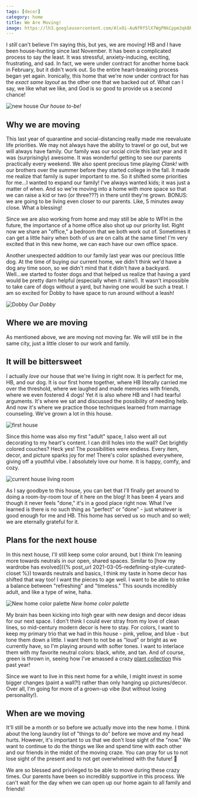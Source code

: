 ```yaml
---
tags: [decor]
category: home
title: We Are Moving!
image: https://lh3.googleusercontent.com/AlxOi-AuNfRf5lX7WgPNkCppm3qkBFLEyZ_DvaOzeqpSsrPGCe7kTew_fZiDe3VFPXH47vqljJpe5cBhRFebBdvnn3BJsY7lsiNtTpdCYxlIjFHbr8yV4dQRuVbvje2dT8ikrm15dZ8sG8xzgRGhqLeCci4VcOIo16KEYPq3bueXTT0H1gysN8j-lZP7pPAXenxRQ2LgGRk6iGG1_ZK-knsgarb0rVMAl471qMl2xg_jXh2yQIDoOJ_VNFshTbYdhkzLnJ7rDAECrrhlvD_J5mRV-PGaNo_PmhTliYQ92Oa5PVU3rfwJW-RjXNvHuLf-qCt_3AjpBUhoJAWMK2NKezL2JsVHLGCrAXQZExMT-jJmPUMthq5NdaFa7wX1SQV1azRoqGOAXIRSSAmTleGzMaJuEJ-aczJH7sCa3YDqQY2LjIa7kKvO0fkv_3sTtfiogTlD-5-f7gKY_FAQohb4wjOoTlg-DMkBkZq1XCbxmfRvja7rrzh4tfK9rvnGhgMKut8FhGSevwOSASjo1V1dupHymanOXRgWH5Yf227KMIAdhTydCxTTWdnUD4YklCDd_rBowK9hkbeuogmpWwW7IOL_MESr1ON91uCT-BPbC5yHHTiBcDxQMR5AkOh7RfqY8jc_ilaAjfiqAj2RWDI5ZVFHZJ8XtNsSOsRDoNUeqVR1PzDezOYfFFQvmeeAFkF4o2X74GykOCpN3GVTcPrCS3BT2zhzb-4KlVRtsIkzz5t6dMJVLSUT38M5W-xgC-NbcoIA3Jv69Pi7h8hHi4A=w949-h633-no?authuser=0
---
```


I *still* can't believe I'm saying this, but yes, we are moving! HB and I have been house-hunting since last November. It has been a complicated process to say the least. It was stressful, anxiety-inducing, exciting, frustrating, and sad. In fact, we were under contract for another home back in February, but it didn't work out. So the entire heart-breaking process began yet again. Ironically, this home that we're now under contract for has the *exact same layout* as the other one that we backed out of. What can I say, we like what we like, and God is so good to provide us a second chance!

![new house]({{page.image}})
*Our house to-be!*

## Why we are moving
This last year of quarantine and social-distancing really made me reevaluate life priorities. We may not always have the ability to travel or go out, but we will always have family. Our family was our social circle this last year and it was (surprisingly) awesome. It was wonderful getting to see our parents practically every weekend. We also spent precious time playing *Clank!* with our brothers over the summer before they started college in the fall. It made me realize that family is super important to me. So it shifted some priorities for me...I wanted to expand our family! I've always wanted kids; it was just a matter of when. And so we're moving into a home with more space so that we can raise a kid or two (or three???) in there until they're grown. BONUS: we are going to be living even closer to our parents. Like, 5 minutes away close. What a blessing!

Since we are also working from home and may still be able to WFH in the future, the importance of a home office also shot up our priority list. Right now we share an "office," a bedroom that we both work out of. Sometimes it can get a little hairy when both of us are on calls at the same time! I'm very excited that in this new home, we can each have our own office space.

Another unexpected addition to our family last year was our precious little dog. At the time of buying our current home, we didn't think we'd have a dog any time soon, so we didn't mind that it didn't have a backyard. Well...we started to foster dogs and that helped us realize that having a yard would be pretty darn helpful (especially when it rains!). It wasn't impossible to take care of dogs without a yard, but having one would be such a treat. I am so excited for Dobby to have space to run around without a leash!

![Dobby](https://lh3.googleusercontent.com/q3JCHctVKfowtVxEYTS0RufadDaXjRtvFYLAvFiXjFlBT1mQ-LxazQJbbG2jiPx5aI9b_KKrNqsLNOXZy9l1DNv6_f-TbRSuZGkve1Dsfxw-l5JQRty4EWVewMavbGGOfaq90UL5U5uDEDqnKqNYnXBY7Y_FaE0cr9TqiSMKSW7DA5gDHzqkrzBnFM6d3_CPCO4Pk-F_d3hbdWcBGtxNKXc7DonA_FeCg5n6EDuItdUgjHkt06EweD2wsLnWrTs9bbyIvl-xTJIXG8uVR-d5k6MnoyHz0CczdG0zhcMZFJKv-5I5n3uK9KVJHnGdbBR07pheJbXhvRoMtDu7oMmUqWhVSQ7-0thH7I6IcT3tNQGed7nX9tq2lP7LJn-kNPU-SJ_L37oPQ5eBQZ9bAGQWfhnTSzWQfVQkslA8tSHKPyH41h_YFr9jQ86zftMhFWMFK-cMYCR4p-XrFFXXSmsRMGozwr2oPUhQExBPTPxTBiA4-NMB306h7qW3ZVztvocbZoTXZLCFgMiX4ivY5P_NltxyWOQGUjbGVoyOci9J3IOTwA_shTlx-lskqH8eAfbRUzGsMcZSKzLDgG3wrp2lvs19Ij9yueUogWfwNJAf1JjbcuZpl2MH5e4YxAwSlGO5EYbhStgiXVhrdWHhXGGMQj3ahrnglFl5ezXKDpbimrfLB7D23RPOFYRP5guiHsx3TWRljb_FNMRetxqSeopBxCn42hraHJ_Te50ws72JnTg9UtcFAXgASfTdWKbyHjZaR9WnBBJ1Fkz5w7kwVTw=w738-h984-no?authuser=0)
*Our Dobby*

## Where we are moving
As mentioned above, we are moving not moving far. We will still be in the same city, just a little closer to our work and family.

## It will be bittersweet
I actually *love* our house that we're living in right now. It is perfect for me, HB, and our dog. It is our first home together, where HB literally carried me over the threshold, where we laughed and made memories with friends, where we even fostered 4 dogs! Yet it is also where HB and I had tearful arguments. It's where we sat and discussed the possibility of needing help. And now it's where we practice those techniques learned from marriage counseling. We've grown a lot in this house.

![first house](https://lh3.googleusercontent.com/I6gojzt1quBg-uvAJUd1zc8G5U_MW4ZTdLi0xRa2M972oalPt6sVPbKDKrVHlRRyg1clSydGRm-48YU2wJhaIiOK88Y6B9W5Ztz41N4vgGwaby6ojmzlLuEGA9IpJR8MuWL_ZzFH-8Ik08Z1Npsd_P0G3K1p7sdG0Nngzaq9I5ET6iHU8Q4Mj6picbeIWvsWXorDpoDBYjHql97B-xqif22XDbH9nxetuy-E5uV8lVP_EvCB1Nd17G48LVCHhP-4vRsa8XPbsje81g9libzAPwh0iUmLGsYnBat3WDeNbhHBC_j8PWMnRlms1NAGECcca4V3SWjsrl5sXuI_P8sqBFKGZPevuIIs1LzR6f83DbnWu1Gc62b8BwqrQqpEIRdGUzquk4D8_8bNm5IVUzuATYnDnCfhEF1aWB_lAZrXYwwQbGZMztdzpILRpTEcaCtzgJOfQEDkRCh6RIuMzsS9EPiY193LVTlMzzOyse4KnlqviVr3_5WkNQUMUEXLZqBXRZ2-8gRCqUD2vfPUqXy1bW2WbEeW-iUfg0C-WrFkG19CULVR37_vlzGOCiq4LBAV7IjOz8BxdMgHubp1Y3vQc7XMTmUK-P1Eo5Ukja4qe2kO2CKItUDG8Gfbu3dpXOe6NXV8ZQIi-gadmjYXv9tDAJRTYb0ykPi9T6rp_IT1-jB_GFr7Cj6lFCMmibKPJqa1vlDsNMBru_ncnMQUbuZEg5Ye2we26J3XURQDGbsCcbk87r3sCkG8Ay-NuwpIbmdkSC7ow_y2V2agyyjDKDw=w654-h981-no?authuser=0)

Since this home was also my first "adult" space, I also went all out decorating to my heart's content. I can drill holes into the wall? Get brightly colored couches? Heck yes! The possibilities were endless. Every item, decor, and picture sparks joy for me! There's color splashed everywhere, giving off a youthful vibe. I absolutely love our home. It is happy, comfy, and cozy.

![current house living room](https://lh3.googleusercontent.com/PPS0ECi1DqqSjRMZ2bNnCMmFUtAoEtapVqId8U0Rb4TGKfOBMeIAPKYQ8ywNh13rlVjt07HHBxyr-4eJefa3usQYHwbyOG7pTlHX4qqQ6APtKoswDYsq11wLUHZe9_ZGt9Q-Wp8Usu3qcDu3G5opRre1MO7v5iYZ0XFCLO4qI1FBwHfEGAPgBorpgOu9iFYSb7HfD0ZOW4MPnoGuQY2TKDIQ5RDboNbpUsBXOoS7LVf3VSkvIC9B2DGjdAbj4PNv2VF037b0czWMO-4j5fQM69V7c72qTtBUalY9lNO71sqPQDfHopkd4leiqfhAm0DVmrKVCx0B2NS71-GoCC7pYYvgXuZbR8paaLqjbG3KPptEY1WIl1i7t7jbhv8Z94uNv-RBvfUHbDtCJJfv9oV_Umv279GHtQeKTHgqvvxpHxv2jtNwHszaIUp6ykNxd-DhQlzrDbeWhZYHTqlE5v0VDBwEaalEd_NmdOZeiXctsA1ovuWwCFtE_XxbmN5n5nCArcYqIMC3YNmRbd-2vugvP-J6fBno9bYlULKEneAiIJFnKrpUoF6gXwdT3gio-YLsGMgPtlJGt5Zxx5vdME6FlzMW8uFz0-styaVYaOJOFNFi1Nja47sq67ldc49gbDQFyQg-Y0tjhPuYHfAPbc7ppRIXFZOGnOoPeH8nckxkULmjIVF08MkRDgb4R22Ri46eUOWJz2IbfX4WYwhPeScX9MiEcR0ed3A0LCF-RDW9Qgq_fqiGuxMC34SRq_X9EVuJj8oL3RoGB5mORrd4vxk=w1440-h960-no?authuser=0)

As I say goodbye to this house, you can bet that I'll finally get around to doing a room-by-room tour of it here on the blog! It has been 4 years and though it never feels "done," it's in a good place right now. What I've learned is there is no such thing as "perfect" or "done" - just whatever is good enough for me and HB. This home has served us so much and so well; we are eternally grateful for it.

## Plans for the next house
In this next house, I'll still keep some color around, but I think I'm leaning more towards neutrals in our open, shared spaces. Similar to [how my wardrobe has evolved]({% post_url 2021-03-05-redefining-style-curated-closet %}) towards neutrals and basics, I think my taste in home decor has shifted that way too! I want the pieces to age well. I want to be able to strike a balance between "refreshing" and "timeless." This sounds incredibly adult, and like a type of wine, haha.

![New home color palette](https://i.imgur.com/LWyr1U8.png)
*New home color palette*

My brain has been kicking into high gear with new design and decor ideas for our next space. I don't think I could ever stray from my love of clean lines, so mid-century modern decor is here to stay. For colors, I want to keep my primary trio that we had in this house - pink, yellow, and blue - but tone them down a little. I want them to not be as "loud" or bright as we currently have, so I'm playing around with softer tones. I want to interlace them with my favorite neutral colors: black, white, and tan. And of course, green is thrown in, seeing how I've amassed a crazy [plant collection](https://www.instagram.com/play.with.dirt) this past year!

Since we want to live in this next home for a while, I might invest in some bigger changes (paint a wall?!) rather than only hanging up pictures/decor. Over all, I'm going for more of a grown-up vibe (but without losing personality!).

## When are we moving
It'll still be a month or so before we actually move into the new home. I think about the long laundry list of "things to do" before we move and my head hurts. However, it's important to us that we don't lose sight of the "now." We want to continue to do the things we like and spend time with each other and our friends in the midst of the moving craze. You can pray for us to not lose sight of the present and to not get overwhelmed with the future! :pray:

We are so blessed and privileged to be able to move during these crazy times. Our parents have been so incredibly supportive in this process. We can't wait for the day when we can open up our home again to all family and friends!